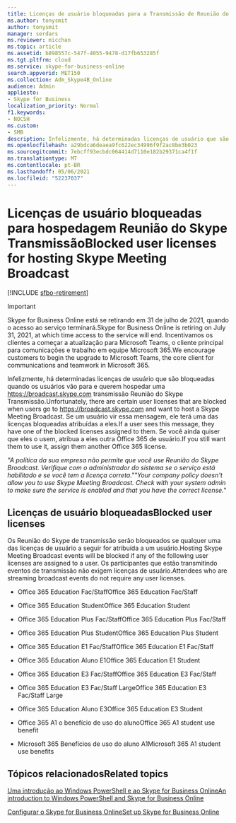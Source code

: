 ```yaml
---
title: Licenças de usuário bloqueadas para a Transmissão de Reunião do Skype
ms.author: tonysmit
author: tonysmit
manager: serdars
ms.reviewer: micchan
ms.topic: article
ms.assetid: b898557c-547f-4055-9478-d17fb653285f
ms.tgt.pltfrm: cloud
ms.service: skype-for-business-online
search.appverid: MET150
ms.collection: Adm_Skype4B_Online
audience: Admin
appliesto:
- Skype for Business
localization_priority: Normal
f1.keywords:
- NOCSH
ms.custom:
- SMB
description: Infelizmente, há determinadas licenças de usuário que são bloqueadas quando o usuário vai para e deseja usar Reunião do Skype https://broadcast.skype.com Transmissão. Se um usuário vir essa mensagem, ele terá uma das licenças bloqueadas atribuídas a eles. Se você ainda quiser que eles o usem, atribua a eles outra Office 365 de usuário.
ms.openlocfilehash: a29bdca6deaea9fc622ec34996f9f2ac8be3b023
ms.sourcegitcommit: 7ebcff93ecbdc064414d7110e182b29371ca4f1f
ms.translationtype: MT
ms.contentlocale: pt-BR
ms.lasthandoff: 05/06/2021
ms.locfileid: "52237037"
---
```

# <a name="blocked-user-licenses-for-hosting-skype-meeting-broadcast"></a><span data-ttu-id="299c2-105">Licenças de usuário bloqueadas para hospedagem Reunião do Skype Transmissão</span><span class="sxs-lookup"><span data-stu-id="299c2-105">Blocked user licenses for hosting Skype Meeting Broadcast</span></span>

[!INCLUDE [sfbo-retirement](../../Hub/includes/sfbo-retirement.md)]

> [!IMPORTANT]
> <span data-ttu-id="299c2-106">Skype for Business Online está se retirando em 31 de julho de 2021, quando o acesso ao serviço terminará.</span><span class="sxs-lookup"><span data-stu-id="299c2-106">Skype for Business Online is retiring on July 31, 2021, at which time access to the service will end.</span></span> <span data-ttu-id="299c2-107">Incentivamos os clientes a começar a atualização para Microsoft Teams, o cliente principal para comunicações e trabalho em equipe Microsoft 365.</span><span class="sxs-lookup"><span data-stu-id="299c2-107">We encourage customers to begin the upgrade to Microsoft Teams, the core client for communications and teamwork in Microsoft 365.</span></span>

<span data-ttu-id="299c2-108">Infelizmente, há determinadas licenças de usuário que são bloqueadas quando os usuários vão para e querem hospedar uma https://broadcast.skype.com transmissão Reunião do Skype Transmissão.</span><span class="sxs-lookup"><span data-stu-id="299c2-108">Unfortunately, there are certain user licenses that are blocked when users go to https://broadcast.skype.com and want to host a Skype Meeting Broadcast.</span></span> <span data-ttu-id="299c2-109">Se um usuário vir essa mensagem, ele terá uma das licenças bloqueadas atribuídas a eles.</span><span class="sxs-lookup"><span data-stu-id="299c2-109">If a user sees this message, they have one of the blocked licenses assigned to them.</span></span> <span data-ttu-id="299c2-110">Se você ainda quiser que eles o usem, atribua a eles outra Office 365 de usuário.</span><span class="sxs-lookup"><span data-stu-id="299c2-110">If you still want them to use it, assign them another Office 365 license.</span></span>
  
 <span data-ttu-id="299c2-111">*"A política da sua empresa não permite que você use Reunião do Skype Broadcast. Verifique com o administrador do sistema se o serviço está habilitado e se você tem a licença correta."*</span><span class="sxs-lookup"><span data-stu-id="299c2-111">*"Your company policy doesn't allow you to use Skype Meeting Broadcast. Check with your system admin to make sure the service is enabled and that you have the correct license."*</span></span> 
  
## <a name="blocked-user-licenses"></a><span data-ttu-id="299c2-112">Licenças de usuário bloqueadas</span><span class="sxs-lookup"><span data-stu-id="299c2-112">Blocked user licenses</span></span> 

<span data-ttu-id="299c2-113">Os Reunião do Skype de transmissão serão bloqueados se qualquer uma das licenças de usuário a seguir for atribuída a um usuário.</span><span class="sxs-lookup"><span data-stu-id="299c2-113">Hosting Skype Meeting Broadcast events will be blocked if any of the following user licenses are assigned to a user.</span></span> <span data-ttu-id="299c2-114">Os participantes que estão transmitindo eventos de transmissão não exigem licenças de usuário.</span><span class="sxs-lookup"><span data-stu-id="299c2-114">Attendees who are streaming broadcast events do not require any user licenses.</span></span>
  
- <span data-ttu-id="299c2-115">Office 365 Education Fac/Staff</span><span class="sxs-lookup"><span data-stu-id="299c2-115">Office 365 Education Fac/Staff</span></span>
    
- <span data-ttu-id="299c2-116">Office 365 Education Student</span><span class="sxs-lookup"><span data-stu-id="299c2-116">Office 365 Education Student</span></span>
    
- <span data-ttu-id="299c2-117">Office 365 Education Plus Fac/Staff</span><span class="sxs-lookup"><span data-stu-id="299c2-117">Office 365 Education Plus Fac/Staff</span></span>
    
- <span data-ttu-id="299c2-118">Office 365 Education Plus Student</span><span class="sxs-lookup"><span data-stu-id="299c2-118">Office 365 Education Plus Student</span></span>
    
- <span data-ttu-id="299c2-119">Office 365 Education E1 Fac/Staff</span><span class="sxs-lookup"><span data-stu-id="299c2-119">Office 365 Education E1 Fac/Staff</span></span>
    
- <span data-ttu-id="299c2-120">Office 365 Education Aluno E1</span><span class="sxs-lookup"><span data-stu-id="299c2-120">Office 365 Education E1 Student</span></span>
    
- <span data-ttu-id="299c2-121">Office 365 Education E3 Fac/Staff</span><span class="sxs-lookup"><span data-stu-id="299c2-121">Office 365 Education E3 Fac/Staff</span></span>
    
- <span data-ttu-id="299c2-122">Office 365 Education E3 Fac/Staff Large</span><span class="sxs-lookup"><span data-stu-id="299c2-122">Office 365 Education E3 Fac/Staff Large</span></span>
    
- <span data-ttu-id="299c2-123">Office 365 Education Aluno E3</span><span class="sxs-lookup"><span data-stu-id="299c2-123">Office 365 Education E3 Student</span></span>
    
- <span data-ttu-id="299c2-124">Office 365 A1 o benefício de uso do aluno</span><span class="sxs-lookup"><span data-stu-id="299c2-124">Office 365 A1 student use benefit</span></span>
    
- <span data-ttu-id="299c2-125">Microsoft 365 Benefícios de uso do aluno A1</span><span class="sxs-lookup"><span data-stu-id="299c2-125">Microsoft 365 A1 student use benefits</span></span>

    
## <a name="related-topics"></a><span data-ttu-id="299c2-126">Tópicos relacionados</span><span class="sxs-lookup"><span data-stu-id="299c2-126">Related topics</span></span>

[<span data-ttu-id="299c2-127">Uma introdução ao Windows PowerShell e ao Skype for Business Online</span><span class="sxs-lookup"><span data-stu-id="299c2-127">An introduction to Windows PowerShell and Skype for Business Online</span></span>](../set-up-your-computer-for-windows-powershell/set-up-your-computer-for-windows-powershell.md)
  
[<span data-ttu-id="299c2-128">Configurar o Skype for Business Online</span><span class="sxs-lookup"><span data-stu-id="299c2-128">Set up Skype for Business Online</span></span>](../set-up-skype-for-business-online/set-up-skype-for-business-online.md)

  
